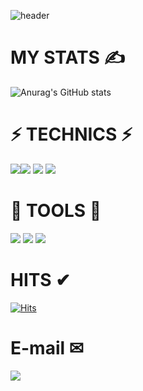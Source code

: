 ![header](https://capsule-render.vercel.app/api?type=Shark&color=auto&height=300&section=header&text=Seongjin&fontSize=90)

# MY STATS ✍
![Anurag's GitHub stats](https://github-readme-stats.vercel.app/api?username=Seongjin&show_icons=true&theme=radical)
# ⚡ TECHNICS ⚡
<img src="https://img.shields.io/badge/MySql-fcf87f?style=flat&logo=MySql&logoColor=082745"/><img src="https://img.shields.io/badge/Java-e69138?style=flat&logo=Java&logoColor=ededed"/>
<img src="https://img.shields.io/badge/JavaScript-B9FF5F?style=flat&logo=JavaScript&logoColor=FFB45F"/>
<img src="https://img.shields.io/badge/C-16537e?style=flat&logo=C&logoColor=white"/>

# 🔧 TOOLS 🔧

<img src="https://img.shields.io/badge/IntelliJ IDEA-eeeeee?style=flat&logo=IntelliJ IDEA&logoColor=000000"/>
<img src="https://img.shields.io/badge/Oracle-f4cccc?style=flat&logo=Oracle&logoColor=e90e0e"/>
<img src="https://img.shields.io/badge/visual studio-eeeeee?style=flat&logo=Visual Studio&logoColor=000000"/>


# HITS ✔
[![Hits](https://hits.seeyoufarm.com/api/count/incr/badge.svg?url=https%3A%2F%2Fgithub.com%2FGodDataBase&count_bg=%2379C83D&title_bg=%23D9FF6C&icon=&icon_color=%23E7E7E7&title=hits&edge_flat=false)](https://hits.seeyoufarm.com)

# E-mail ✉
<img src="https://img.shields.io/badge/baeseongjin0311@gmail.com-ffffff?style=flat&logo=Gmail&logoColor=ff1100"/>


